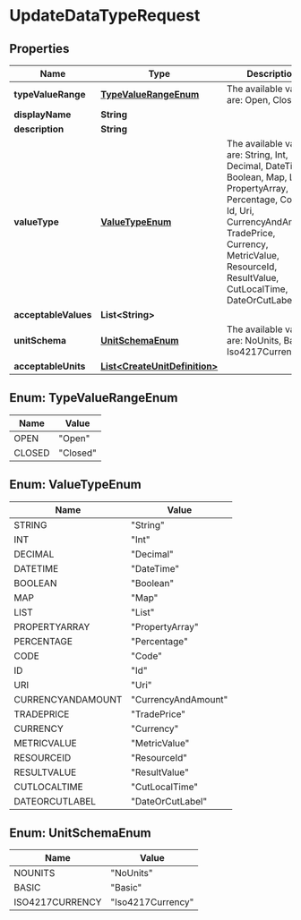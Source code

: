 

# UpdateDataTypeRequest


## Properties

Name | Type | Description | Notes
------------ | ------------- | ------------- | -------------
**typeValueRange** | [**TypeValueRangeEnum**](#TypeValueRangeEnum) | The available values are: Open, Closed | 
**displayName** | **String** |  | 
**description** | **String** |  | 
**valueType** | [**ValueTypeEnum**](#ValueTypeEnum) | The available values are: String, Int, Decimal, DateTime, Boolean, Map, List, PropertyArray, Percentage, Code, Id, Uri, CurrencyAndAmount, TradePrice, Currency, MetricValue, ResourceId, ResultValue, CutLocalTime, DateOrCutLabel | 
**acceptableValues** | **List&lt;String&gt;** |  |  [optional]
**unitSchema** | [**UnitSchemaEnum**](#UnitSchemaEnum) | The available values are: NoUnits, Basic, Iso4217Currency |  [optional]
**acceptableUnits** | [**List&lt;CreateUnitDefinition&gt;**](CreateUnitDefinition.md) |  |  [optional]



## Enum: TypeValueRangeEnum

Name | Value
---- | -----
OPEN | &quot;Open&quot;
CLOSED | &quot;Closed&quot;



## Enum: ValueTypeEnum

Name | Value
---- | -----
STRING | &quot;String&quot;
INT | &quot;Int&quot;
DECIMAL | &quot;Decimal&quot;
DATETIME | &quot;DateTime&quot;
BOOLEAN | &quot;Boolean&quot;
MAP | &quot;Map&quot;
LIST | &quot;List&quot;
PROPERTYARRAY | &quot;PropertyArray&quot;
PERCENTAGE | &quot;Percentage&quot;
CODE | &quot;Code&quot;
ID | &quot;Id&quot;
URI | &quot;Uri&quot;
CURRENCYANDAMOUNT | &quot;CurrencyAndAmount&quot;
TRADEPRICE | &quot;TradePrice&quot;
CURRENCY | &quot;Currency&quot;
METRICVALUE | &quot;MetricValue&quot;
RESOURCEID | &quot;ResourceId&quot;
RESULTVALUE | &quot;ResultValue&quot;
CUTLOCALTIME | &quot;CutLocalTime&quot;
DATEORCUTLABEL | &quot;DateOrCutLabel&quot;



## Enum: UnitSchemaEnum

Name | Value
---- | -----
NOUNITS | &quot;NoUnits&quot;
BASIC | &quot;Basic&quot;
ISO4217CURRENCY | &quot;Iso4217Currency&quot;



